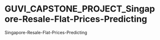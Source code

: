 # GUVI_CAPSTONE_PROJECT_Singapore-Resale-Flat-Prices-Predicting
Singapore-Resale-Flat-Prices-Predicting
